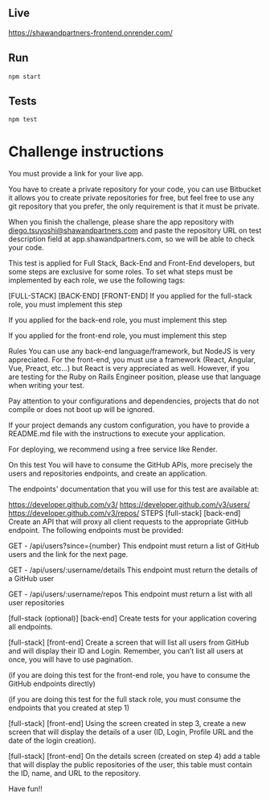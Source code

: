 ## Live
https://shawandpartners-frontend.onrender.com/

## Run
`npm start`


## Tests
`npm test`


# Challenge instructions
You must provide a link for your live app.

You have to create a private repository for your code, you can use Bitbucket it allows you to create private repositories for free, but feel free to use any git repository that you prefer, the only requirement is that it must be private.

When you finish the challenge, please share the app repository with diego.tsuyoshi@shawandpartners.com and paste the repository URL on test description field at app.shawandpartners.com, so we will be able to check your code.

This test is applied for Full Stack, Back-End and Front-End developers, but some steps are exclusive for some roles. To set what steps must be implemented by each role, we use the following tags:

[FULL-STACK]	[BACK-END]	[FRONT-END]
If you applied for the full-stack role, you must implement this step

If you applied for the back-end role, you must implement this step

If you applied for the front-end role, you must implement this step

Rules
You can use any back-end language/framework, but NodeJS is very appreciated. For the front-end, you must use a framework (React, Angular, Vue, Preact, etc…) but React is very appreciated as well. However, if you are testing for the Ruby on Rails Engineer position, please use that language when writing your test.

Pay attention to your configurations and dependencies, projects that do not compile or does not boot up will be ignored.

If your project demands any custom configuration, you have to provide a README.md file with the instructions to execute your application.

For deploying, we recommend using a free service like Render.

On this test
You will have to consume the GitHub APIs, more precisely the users and repositories endpoints, and create an application.

The endpoints' documentation that you will use for this test are available at:

https://developer.github.com/v3/
https://developer.github.com/v3/users/
https://developer.github.com/v3/repos/
STEPS
[full-stack] [back-end]
Create an API that will proxy all client requests to the appropriate GitHub endpoint. The following endpoints must be provided:

GET - /api/users?since={number}
This endpoint must return a list of GitHub users and the link for the next page.

GET - /api/users/:username/details
This endpoint must return the details of a GitHub user

GET - /api/users/:username/repos
This endpoint must return a list with all user repositories

[full-stack (optional)] [back-end]
Create tests for your application covering all endpoints.

[full-stack] [front-end]
Create a screen that will list all users from GitHub and will display their ID and Login. Remember, you can’t list all users at once, you will have to use pagination.

(if you are doing this test for the front-end role, you have to consume the GitHub endpoints directly)

(if you are doing this test for the full stack role, you must consume the endpoints that you created at step 1)

[full-stack] [front-end]
Using the screen created in step 3, create a new screen that will display the details of a user (ID, Login, Profile URL and the date of the login creation).

[full-stack] [front-end]
On the details screen (created on step 4) add a table that will display the public repositories of the user, this table must contain the ID, name, and URL to the repository.

Have fun!!
